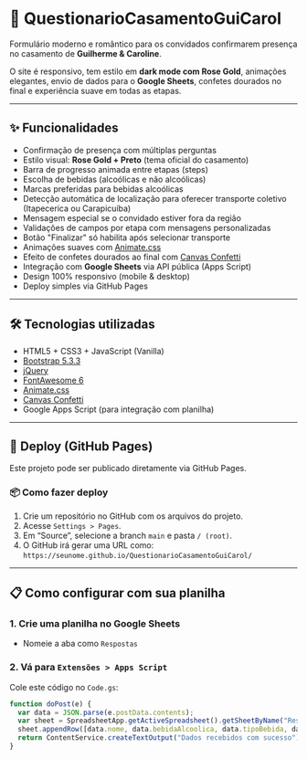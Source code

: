 # 💍 QuestionarioCasamentoGuiCarol

Formulário moderno e romântico para os convidados confirmarem presença no casamento de **Guilherme & Caroline**.

O site é responsivo, tem estilo em **dark mode com Rose Gold**, animações elegantes, envio de dados para o **Google Sheets**, confetes dourados no final e experiência suave em todas as etapas.

---

## ✨ Funcionalidades

- Confirmação de presença com múltiplas perguntas
- Estilo visual: **Rose Gold + Preto** (tema oficial do casamento)
- Barra de progresso animada entre etapas (steps)
- Escolha de bebidas (alcoólicas e não alcoólicas)
- Marcas preferidas para bebidas alcoólicas
- Detecção automática de localização para oferecer transporte coletivo (Itapecerica ou Carapicuíba)
- Mensagem especial se o convidado estiver fora da região
- Validações de campos por etapa com mensagens personalizadas
- Botão "Finalizar" só habilita após selecionar transporte
- Animações suaves com [Animate.css](https://animate.style/)
- Efeito de confetes dourados ao final com [Canvas Confetti](https://www.kirilv.com/canvas-confetti/)
- Integração com **Google Sheets** via API pública (Apps Script)
- Design 100% responsivo (mobile & desktop)
- Deploy simples via GitHub Pages

---

## 🛠 Tecnologias utilizadas

- HTML5 + CSS3 + JavaScript (Vanilla)
- [Bootstrap 5.3.3](https://getbootstrap.com/)
- [jQuery](https://jquery.com/)
- [FontAwesome 6](https://fontawesome.com/)
- [Animate.css](https://animate.style/)
- [Canvas Confetti](https://www.kirilv.com/canvas-confetti/)
- Google Apps Script (para integração com planilha)

---

## 🔗 Deploy (GitHub Pages)

Este projeto pode ser publicado diretamente via GitHub Pages.

### 📦 Como fazer deploy

1. Crie um repositório no GitHub com os arquivos do projeto.
2. Acesse `Settings > Pages`.
3. Em “Source”, selecione a branch `main` e pasta `/ (root)`.
4. O GitHub irá gerar uma URL como:  
   `https://seunome.github.io/QuestionarioCasamentoGuiCarol/`

---

## 📋 Como configurar com sua planilha

### 1. Crie uma planilha no Google Sheets

- Nomeie a aba como `Respostas`

### 2. Vá para `Extensões > Apps Script`

Cole este código no `Code.gs`:

```javascript
function doPost(e) {
  var data = JSON.parse(e.postData.contents);
  var sheet = SpreadsheetApp.getActiveSpreadsheet().getSheetByName("Respostas");
  sheet.appendRow([data.nome, data.bebidaAlcoolica, data.tipoBebida, data.marca, data.transporte, data.divisao, new Date()]);
  return ContentService.createTextOutput("Dados recebidos com sucesso").setMimeType(ContentService.MimeType.TEXT);
}
